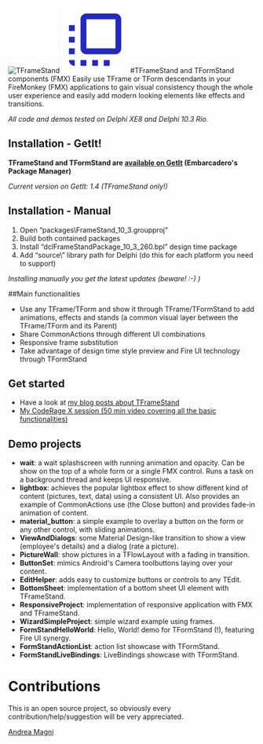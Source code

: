 ![TFrameStand](media/frame_stand_xhdpi.png)
![TFormStand](media/form_stand_xhdpi.png)
#TFrameStand and TFormStand components (FMX)
Easily use TFrame or TForm descendants in your FireMonkey (FMX) applications to gain visual consistency though the whole user experience and easily add modern looking elements like effects and transitions.

_All code and demos tested on Delphi XE8 and Delphi 10.3 Rio._

## Installation - GetIt!
**TFrameStand and TFormStand are [available on GetIt](https://blog.andreamagni.eu/2017/05/tframestand-v-1-3-available-on-github-and-getit/) (Embarcadero's Package Manager)**

_Current version on GetIt: 1.4 (TFrameStand only!)_

## Installation - Manual
1. Open “packages\FrameStand_10_3.groupproj”
2. Build both contained packages
2. Install “dclFrameStandPackage_10_3_260.bpl” design time package
3. Add “source\” library path for Delphi (do this for each platform you need to support)

_Installing manually you get the latest updates (beware! :-) )_

##Main functionalities
* Use any TFrame/TForm and show it through TFrame/TFormStand to add animations, effects and stands (a common visual layer between the TFrame/TForm and its Parent)
* Share CommonActions through different UI combinations
* Responsive frame substitution
* Take advantage of design time style preview and Fire UI technology through TFormStand

## Get started
* Have a look at [my blog posts about TFrameStand](https://blog.andreamagni.eu/tag/tframestand/)
* [My CodeRage X session (50 min video covering all the basic functionalities)](https://www.youtube.com/watch?v=Z6_ZvnCmFCw)

## Demo projects
* **wait**: a wait splashscreen with running animation and opacity. Can be show on the top of a whole form or a single FMX control. Runs a task on a background thread and keeps UI responsive.
* **lightbox**: achieves the popular lightbox effect to show different kind of content (pictures, text, data) using a consistent UI. Also provides an example of CommonActions use (the Close button) and provides fade-in animation of content.
* **material_button**: a simple example to overlay a button on the form or any other control, with sliding animations.
* **ViewAndDialogs**: some Material Design-like transition to show a view (employee's details) and a dialog (rate a picture).
* **PictureWall**: show pictures in a TFlowLayout with a fading in transition.
* **ButtonSet**: mimics Android's Camera toolbuttons laying over your content.
* **EditHelper**: adds easy to customize buttons or controls to any TEdit.
* **BottomSheet**: implementation of a bottom sheet UI element with TFrameStand.
* **ResponsiveProject**: implementation of responsive application with FMX and TFrameStand.
* **WizardSimpleProject**: simple wizard example using frames.
* **FormStandHelloWorld**: Hello, World! demo for TFormStand (!), featuring Fire UI synergy.
* **FormStandActionList**: action list showcase with TFormStand.
* **FormStandLiveBindings**: LiveBindings showcase with TFormStand.


# Contributions
This is an open source project, so obviously every contribution/help/suggestion will be very appreciated.

[Andrea Magni](http://www.andreamagni.eu)

